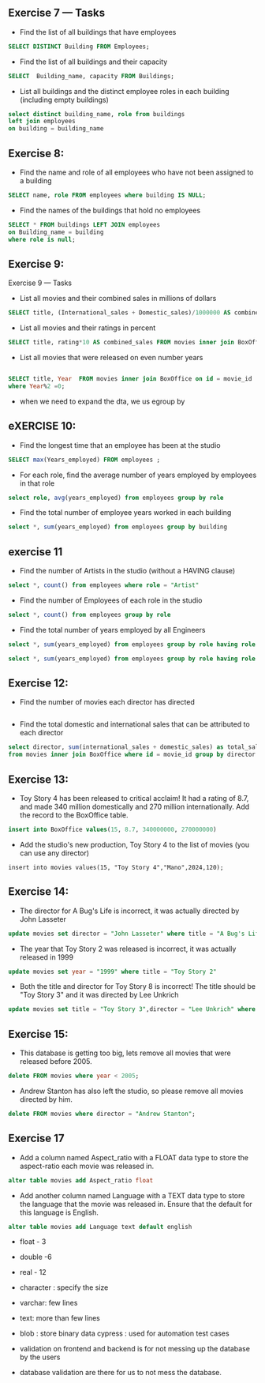 ## Exercise 7 — Tasks

- Find the list of all buildings that have employees

```sql
SELECT DISTINCT Building FROM Employees;
```

- Find the list of all buildings and their capacity

```sql
SELECT  Building_name, capacity FROM Buildings;
```

- List all buildings and the distinct employee roles in each building (including empty buildings)

```sql
select distinct building_name, role from buildings
left join employees
on building = building_name

```

## Exercise 8:

- Find the name and role of all employees who have not been assigned to a building

```sql
SELECT name, role FROM employees where building IS NULL;
```

- Find the names of the buildings that hold no employees

```sql
SELECT * FROM buildings LEFT JOIN employees
on Building_name = building
where role is null;
```

## Exercise 9:

Exercise 9 — Tasks

- List all movies and their combined sales in millions of dollars

```sql
SELECT title, (International_sales + Domestic_sales)/1000000 AS combined_sales FROM movies inner join BoxOffice on id = movie_id;
```

- List all movies and their ratings in percent

```sql
SELECT title, rating*10 AS combined_sales FROM movies inner join BoxOffice on id = movie_id;
```

- List all movies that were released on even number years

```sql

SELECT title, Year  FROM movies inner join BoxOffice on id = movie_id
where Year%2 =0;
```

- when we need to expand the dta, we us egroup by

## eXERCISE 10:

- Find the longest time that an employee has been at the studio

```sql
SELECT max(Years_employed) FROM employees ;
```

- For each role, find the average number of years employed by employees in that role

```sql
select role, avg(years_employed) from employees group by role
```

- Find the total number of employee years worked in each building

```sql
select *, sum(years_employed) from employees group by building
```

## exercise 11

- Find the number of Artists in the studio (without a HAVING clause)

```sql
select *, count() from employees where role = "Artist"
```

- Find the number of Employees of each role in the studio

```sql
select *, count() from employees group by role
```

- Find the total number of years employed by all Engineers

```sql
select *, sum(years_employed) from employees group by role having role ="Engineer"

select *, sum(years_employed) from employees group by role having role ="Engineer"

```

## Exercise 12:

- Find the number of movies each director has directed

```

```

- Find the total domestic and international sales that can be attributed to each director

```sql
select director, sum(international_sales + domestic_sales) as total_sales
from movies inner join BoxOffice where id = movie_id group by director
```

## Exercise 13:

- Toy Story 4 has been released to critical acclaim! It had a rating of 8.7, and made 340 million domestically and 270 million internationally. Add the record to the BoxOffice table.

```sql
insert into BoxOffice values(15, 8.7, 340000000, 270000000)
```

- Add the studio's new production, Toy Story 4 to the list of movies (you can use any director)

```
insert into movies values(15, "Toy Story 4","Mano",2024,120);

```

## Exercise 14:

- The director for A Bug's Life is incorrect, it was actually directed by John Lasseter

```sql
update movies set director = "John Lasseter" where title = "A Bug's Life"
```

- The year that Toy Story 2 was released is incorrect, it was actually released in 1999

```sql
update movies set year = "1999" where title = "Toy Story 2"
```

- Both the title and director for Toy Story 8 is incorrect! The title should be "Toy Story 3" and it was directed by Lee Unkrich

```sql
update movies set title = "Toy Story 3",director = "Lee Unkrich" where id = "11"
```

## Exercise 15:

- This database is getting too big, lets remove all movies that were released before 2005.

```sql
delete FROM movies where year < 2005;
```

- Andrew Stanton has also left the studio, so please remove all movies directed by him.

```sql
delete FROM movies where director = "Andrew Stanton";
```

## Exercise 17

- Add a column named Aspect_ratio with a FLOAT data type to store the aspect-ratio each movie was released in.

```sql
alter table movies add Aspect_ratio float
```

- Add another column named Language with a TEXT data type to store the language that the movie was released in. Ensure that the default for this language is English.

```sql
alter table movies add Language text default english
```

- float - 3
- double -6
- real - 12
- character : specify the size
- varchar: few lines
- text: more than few lines
- blob : store binary data
  cypress : used for automation test cases

- validation on frontend and backend is for not messing up the database by the users
- database validation are there for us to not mess the database.

